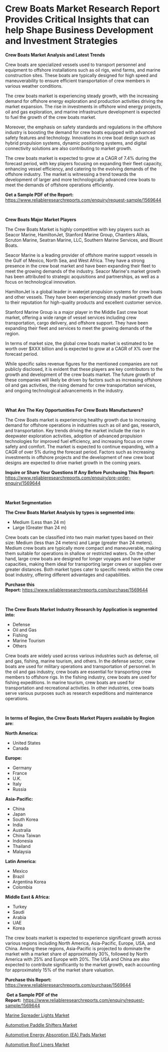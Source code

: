 <p><h1>Crew Boats Market Research Report Provides Critical Insights that can help Shape Business Development and Investment Strategies</h1></p><p><strong>Crew Boats Market Analysis and Latest Trends</strong></p>
<p><p>Crew boats are specialized vessels used to transport personnel and equipment to offshore installations such as oil rigs, wind farms, and marine construction sites. These boats are typically designed for high speed and maneuverability to ensure efficient transportation of crew members in various weather conditions.</p><p>The crew boats market is experiencing steady growth, with the increasing demand for offshore energy exploration and production activities driving the market expansion. The rise in investments in offshore wind energy projects, oil and gas exploration, and marine infrastructure development is expected to fuel the growth of the crew boats market.</p><p>Moreover, the emphasis on safety standards and regulations in the offshore industry is boosting the demand for crew boats equipped with advanced safety features and technology. Innovations in crew boat design such as hybrid propulsion systems, dynamic positioning systems, and digital connectivity solutions are also contributing to market growth.</p><p>The crew boats market is expected to grow at a CAGR of 7.4% during the forecast period, with key players focusing on expanding their fleet capacity, enhancing vessel efficiency, and catering to the evolving demands of the offshore industry. The market is witnessing a trend towards the development of larger and more technologically advanced crew boats to meet the demands of offshore operations efficiently.</p></p>
<p><strong>Get a Sample PDF of the Report:&nbsp;</strong> <a href="https://www.reliableresearchreports.com/enquiry/request-sample/1569644">https://www.reliableresearchreports.com/enquiry/request-sample/1569644</a></p>
<p>&nbsp;</p>
<p><strong>Crew Boats Major Market Players</strong></p>
<p><p>The Crew Boats Market is highly competitive with key players such as Seacor Marine, HamiltonJet, Stanford Marine Group, Chantiers Allais, Scruton Marine, Seatran Marine, LLC, Southern Marine Services, and Blount Boats. </p><p>Seacor Marine is a leading provider of offshore marine support vessels in the Gulf of Mexico, North Sea, and West Africa. They have a strong presence in the crew boat market and have been expanding their fleet to meet the growing demands of the industry. Seacor Marine's market growth has been attributed to strategic acquisitions and partnerships, as well as a focus on technological innovation.</p><p>HamiltonJet is a global leader in waterjet propulsion systems for crew boats and other vessels. They have been experiencing steady market growth due to their reputation for high-quality products and excellent customer service.</p><p>Stanford Marine Group is a major player in the Middle East crew boat market, offering a wide range of vessel services including crew transportation, cargo delivery, and offshore support. They have been expanding their fleet and services to meet the growing demands of the region.</p><p>In terms of market size, the global crew boats market is estimated to be worth over $XXX billion and is expected to grow at a CAGR of X% over the forecast period. </p><p>While specific sales revenue figures for the mentioned companies are not publicly disclosed, it is evident that these players are key contributors to the growth and development of the crew boats market. The future growth of these companies will likely be driven by factors such as increasing offshore oil and gas activities, the rising demand for crew transportation services, and ongoing technological advancements in the industry.</p></p>
<p>&nbsp;</p>
<p><strong>What Are The Key Opportunities For Crew Boats Manufacturers?</strong></p>
<p><p>The Crew Boats market is experiencing healthy growth due to increasing demand for offshore operations in industries such as oil and gas, research, and transportation. Key trends driving the market include the rise in deepwater exploration activities, adoption of advanced propulsion technologies for improved fuel efficiency, and increasing focus on crew safety and comfort. The market is expected to continue expanding, with a CAGR of over 5% during the forecast period. Factors such as increasing investments in offshore projects and the development of new crew boat designs are expected to drive market growth in the coming years.</p></p>
<p><strong>Inquire or Share Your Questions If Any Before Purchasing This Report:</strong> <a href="https://www.reliableresearchreports.com/enquiry/pre-order-enquiry/1569644">https://www.reliableresearchreports.com/enquiry/pre-order-enquiry/1569644</a></p>
<p>&nbsp;</p>
<p><strong>Market Segmentation</strong></p>
<p><strong>The Crew Boats Market Analysis by types is segmented into:</strong></p>
<p><ul><li>Medium (Less than 24 m)</li><li>Large (Greater than 24 m)</li></ul></p>
<p><p>Crew boats can be classified into two main market types based on their size: Medium (less than 24 meters) and Large (greater than 24 meters). Medium crew boats are typically more compact and maneuverable, making them suitable for operations in shallow or restricted waters. On the other hand, large crew boats are designed for longer voyages and have higher capacities, making them ideal for transporting larger crews or supplies over greater distances. Both market types cater to specific needs within the crew boat industry, offering different advantages and capabilities.</p></p>
<p><strong>Purchase this Report:&nbsp;</strong><a href="https://www.reliableresearchreports.com/purchase/1569644">https://www.reliableresearchreports.com/purchase/1569644</a></p>
<p>&nbsp;</p>
<p><strong>The Crew Boats Market Industry Research by Application is segmented into:</strong></p>
<p><ul><li>Defense</li><li>Oil and Gas</li><li>Fishing</li><li>Marine Tourism</li><li>Others</li></ul></p>
<p><p>Crew boats are widely used across various industries such as defense, oil and gas, fishing, marine tourism, and others. In the defense sector, crew boats are used for military operations and transportation of personnel. In the oil and gas industry, crew boats are essential for transporting crew members to offshore rigs. In the fishing industry, crew boats are used for fishing expeditions. In marine tourism, crew boats are used for transportation and recreational activities. In other industries, crew boats serve various purposes such as research expeditions and maintenance operations.</p></p>
<p>&nbsp;</p>
<p><strong>In terms of Region, the Crew Boats Market Players available by Region are:</strong></p>
<p>
    <p> <strong> North America: </strong>
        <ul>
            <li>United States</li>
            <li>Canada</li>
        </ul>
        </p> 
    <p> <strong> Europe: </strong>
        <ul>
            <li>Germany</li>
            <li>France</li>
            <li>U.K.</li>
            <li>Italy</li>
            <li>Russia</li>
        </ul>
        </p> 
    <p> <strong> Asia-Pacific: </strong>
        <ul>
            <li>China</li>
            <li>Japan</li>
            <li>South Korea</li>
            <li>India</li>
            <li>Australia</li>
            <li>China Taiwan</li>
            <li>Indonesia</li>
            <li>Thailand</li>
            <li>Malaysia</li>
        </ul>
        </p> 
    <p> <strong> Latin America: </strong>
        <ul>
            <li>Mexico</li>
            <li>Brazil</li>
            <li>Argentina Korea</li>
            <li>Colombia</li>
        </ul>
        </p> 
    <p> <strong> Middle East & Africa: </strong>
        <ul>
            <li>Turkey</li>
            <li>Saudi</li>
            <li>Arabia</li>
            <li>UAE</li>
            <li>Korea</li>
        </ul>
    </p>
    </p>
<p><p>The crew boats market is expected to experience significant growth across various regions including North America, Asia-Pacific, Europe, USA, and China. Among these regions, Asia-Pacific is projected to dominate the market with a market share of approximately 30%, followed by North America with 25% and Europe with 20%. The USA and China are also expected to contribute significantly to the market growth, each accounting for approximately 15% of the market share valuation.</p></p>
<p><strong>Purchase this Report: </strong><a href="https://www.reliableresearchreports.com/purchase/1569644">https://www.reliableresearchreports.com/purchase/1569644</a></p>
<p>&nbsp;<strong>Get a Sample PDF of the Report:&nbsp;&nbsp;</strong><a href="https://www.reliableresearchreports.com/enquiry/request-sample/1569644">https://www.reliableresearchreports.com/enquiry/request-sample/1569644</a></p>
<p><strong></strong></p>
<p><p><a href="https://github.com/irfadac/Market-Research-Report-List-2/blob/main/marine-spreader-lights-market.md">Marine Spreader Lights Market</a></p><p><a href="https://github.com/ashepherd82/Market-Research-Report-List-3/blob/main/automotive-paddle-shifters-market.md">Automotive Paddle Shifters Market</a></p><p><a href="https://github.com/okotobwrhuteie/Market-Research-Report-List-1/blob/main/automotive-energy-absorption-ea-pads-market.md">Automotive Energy Absorption (EA) Pads Market</a></p><p><a href="https://github.com/myacatherineblakecaczo9vcsw/Market-Research-Report-List-1/blob/main/automotive-roof-liners-market.md">Automotive Roof Liners Market</a></p></p>
